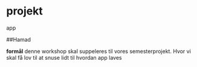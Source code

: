 # projekt

app

##Hamad

**formål** denne workshop skal suppeleres til vores semesterprojekt. Hvor vi skal få lov til at snuse lidt til hvordan app laves
